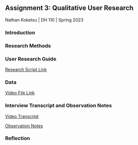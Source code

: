 ## Assignment 3: Qualitative User Research

Nathan Koketsu | DH 110 | Spring 2023

### Introduction

### Research Methods

### User Research Guide
[Research Script Link](https://docs.google.com/document/d/1zO0nbDOMFNUVtGcs7a_ccTqCjiW5f6GxtygapdvpehA/edit?usp=sharing)

### Data
[Video File Link](https://drive.google.com/file/d/1ZzGsyl6YBei5xzFbfDdraOVIq_LBHwlx/view?usp=sharing)

### Interview Transcript and Observation Notes
[Video Transcript]()

[Observation Notes](https://docs.google.com/document/d/19m810ZN86nx8r3Oq1NkDb3GRC22yRzJbk1tVEKjh3IM/edit?usp=sharing)

### Reflection
